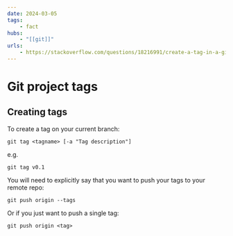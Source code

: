 ```yaml
---
date: 2024-03-05
tags:
    - fact
hubs:
    - "[[git]]"
urls:
    - https://stackoverflow.com/questions/18216991/create-a-tag-in-a-github-repository
---
```


# Git project tags

## Creating tags

To create a tag on your current branch:
```
git tag <tagname> [-a "Tag description"]
```

e.g.

```
git tag v0.1
```
You will need to explicitly say that you want to push your tags to your remote repo:

```
git push origin --tags
```

Or if you just want to push a single tag:

```
git push origin <tag>
```


